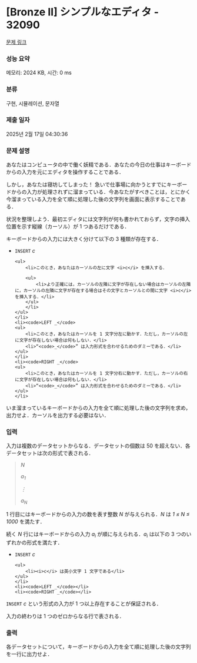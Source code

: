 # [Bronze II] シンプルなエディタ - 32090 

[문제 링크](https://www.acmicpc.net/problem/32090) 

### 성능 요약

메모리: 2024 KB, 시간: 0 ms

### 분류

구현, 시뮬레이션, 문자열

### 제출 일자

2025년 2월 17일 04:30:36

### 문제 설명

<p>あなたはコンピュータの中で働く妖精である．あなたの今日の仕事はキーボードからの入力を元にエディタを操作することである．</p>

<p>しかし，あなたは寝坊してしまった！ 急いで仕事場に向かうとすでにキーボードからの入力が処理されずに溜まっている．今あなたがすべきことは，とにかく今溜まっている入力を全て順に処理した後の文字列を画面に表示することである．</p>

<p>状況を整理しよう．最初エディタには文字列が何も書かれておらず，文字の挿入位置を示す縦線（カーソル）が 1 つあるだけである．</p>

<p>キーボードからの入力には大きく分けて以下の 3 種類が存在する．</p>

<ul>
	<li><code>INSERT</code> <i>c</i>

	<ul>
		<li>このとき，あなたはカーソルの左に文字 <i>c</i> を挿入する．

		<ul>
			<li>より正確には，カーソルの左隣に文字が存在しない場合はカーソルの左隣に，カーソルの左隣に文字が存在する場合はその文字とカーソルとの間に文字 <i>c</i> を挿入する．</li>
		</ul>
		</li>
	</ul>
	</li>
	<li><code>LEFT _</code>
	<ul>
		<li>このとき，あなたはカーソルを 1 文字分左に動かす．ただし，カーソルの左に文字が存在しない場合は何もしない．</li>
		<li>“<code>_</code>” は入力形式を合わせるためのダミーである．</li>
	</ul>
	</li>
	<li><code>RIGHT _</code>
	<ul>
		<li>このとき，あなたはカーソルを 1 文字分右に動かす．ただし，カーソルの右に文字が存在しない場合は何もしない．</li>
		<li>“<code>_</code>” は入力形式を合わせるためのダミーである．</li>
	</ul>
	</li>
</ul>

<p>いま溜まっているキーボードからの入力を全て順に処理した後の文字列を求め，出力せよ．カーソルを出力する必要はない．</p>

### 입력 

 <p>入力は複数のデータセットからなる．データセットの個数は 50 を超えない．各データセットは次の形式で表される．</p>

<blockquote>
<p><i>N</i></p>

<p><i>a<sub>1</sub></i></p>

<p><i>⋮</i></p>

<p><i>a<sub>N</sub></i></p>
</blockquote>

<p>1 行目にはキーボードからの入力の数を表す整数 <i>N</i> が与えられる．<i>N</i> は <i>1 ≤ N ≤ 1000</i> を満たす．</p>

<p>続く <i>N</i> 行にはキーボードからの入力 <i>a<sub>i</sub></i> が順に与えられる．<i>a<sub>i</sub></i> は以下の 3 つのいずれかの形式を満たす．</p>

<ul>
	<li><code>INSERT</code> <i>c</i>

	<ul>
		<li><i>c</i> は英小文字 1 文字である</li>
	</ul>
	</li>
	<li><code>LEFT _</code></li>
	<li><code>RIGHT _</code></li>
</ul>

<p><code>INSERT</code> <i>c</i> という形式の入力が 1 つ以上存在することが保証される．</p>

<p>入力の終わりは 1 つのゼロからなる行で表される．</p>

### 출력 

 <p>各データセットについて，キーボードからの入力を全て順に処理した後の文字列を一行に出力せよ．</p>

